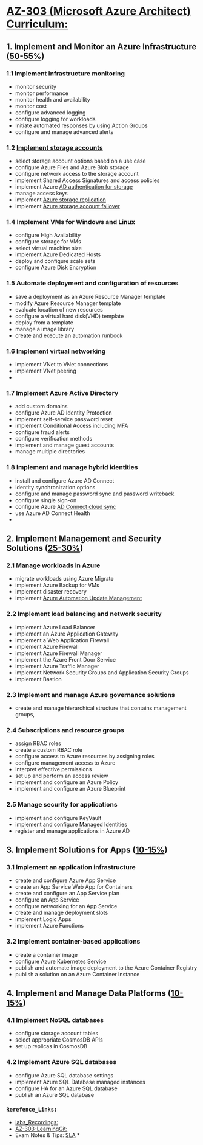 # [AZ-303 (Microsoft Azure Architect) Curriculum:](https://query.prod.cms.rt.microsoft.com/cms/api/am/binary/RE4psD6)

## 1. Implement and Monitor an Azure Infrastructure ([50-55%]())
### 1.1 Implement infrastructure monitoring
* monitor security
* monitor performance
* monitor health and availability
* monitor cost
* configure advanced logging
* configure logging for workloads
* Initiate automated responses by using Action Groups
* configure and manage advanced alerts

### 1.2 [Implement storage accounts](./Docs/01/1.2/storage_account.md)
* select storage account options based on a use case
* configure Azure Files and Azure Blob storage
* configure network access to the storage account
* implement Shared Access Signatures and access policies
* implement Azure [AD authentication for storage]()
* manage access keys
* implement [Azure storage replication]()
* implement [Azure storage account failover]()

### 1.4 Implement VMs for Windows and Linux
* configure High Availability
* configure storage for VMs
* select virtual machine size
* implement Azure Dedicated Hosts
* deploy and configure scale sets
* configure Azure Disk Encryption

### 1.5 Automate deployment and configuration of resources
* save a deployment as an Azure Resource Manager template
* modify Azure Resource Manager template
* evaluate location of new resources
* configure a virtual hard disk(VHD) template
* deploy from a template
* manage a image library
* create and execute an automation runbook

### 1.6 Implement virtual networking
* implement VNet to VNet connections
* implement VNet peering
* 
### 1.7 Implement Azure Active Directory
* add custom domains
* configure Azure AD Identity Protection
* implement self-service password reset
* implement Conditional Access including MFA
* configure fraud alerts
* configure verification methods
* implement and manage guest accounts
* manage multiple directories
### 1.8 Implement and manage hybrid identities
* install and configure Azure AD Connect
* identity synchronization options
* configure and manage password sync and password writeback
* configure single sign-on
* configure Azure [AD Connect cloud sync]()
* use Azure AD Connect Health
* 
## 2. Implement Management and Security Solutions ([25-30%]())
### 2.1 Manage workloads in Azure
* migrate workloads using Azure Migrate
* implement Azure Backup for VMs
* implement disaster recovery
* implement [Azure Automation Update Management]()

### 2.2 Implement load balancing and network security
* implement Azure Load Balancer
* implement an Azure Application Gateway
* implement a Web Application Firewall
* implement Azure Firewall
* implement Azure Firewall Manager
* implement the Azure Front Door Service
* implement Azure Traffic Manager
* implement Network Security Groups and Application Security Groups
* implement Bastion
### 2.3 Implement and manage Azure governance solutions
* create and manage hierarchical structure that contains management groups,
### 2.4 Subscriptions and resource groups
* assign RBAC roles
* create a custom RBAC role
* configure access to Azure resources by assigning roles
* configure management access to Azure
* interpret effective permissions
* set up and perform an access review
* implement and configure an Azure Policy
* implement and configure an Azure Blueprint
### 2.5 Manage security for applications
* implement and configure KeyVault
* implement and configure Managed Identities
* register and manage applications in Azure AD

## 3. Implement Solutions for Apps ([10-15%](./))
### 3.1 Implement an application infrastructure
* create and configure Azure App Service
* create an App Service Web App for Containers
* create and configure an App Service plan
* configure an App Service
* configure networking for an App Service
* create and manage deployment slots
* implement Logic Apps
* implement Azure Functions
### 3.2 Implement container-based applications
* create a container image
* configure Azure Kubernetes Service
* publish and automate image deployment to the Azure Container Registry
* publish a solution on an Azure Container Instance
## 4. Implement and Manage Data Platforms ([10-15%](./))
### 4.1 Implement NoSQL databases
* configure storage account tables
* select appropriate CosmosDB APIs
* set up replicas in CosmosDB
### 4.2 Implement Azure SQL databases
* configure Azure SQL database settings
* implement Azure SQL Database managed instances
* configure HA for an Azure SQL database
* publish an Azure SQL database


### `Rerefence_Links:`
* [labs_Recordings:](https://github.com/MicrosoftLearning/Lab-Demo-Recordings)
* [AZ-303-LearningGit:](https://github.com/MicrosoftLearning/AZ-303-Microsoft-Azure-Architect-Technologies)
* Exam Notes & Tips: [SLA](https://azure.microsoft.com/en-in/support/legal/sla/summary/)
  * 
